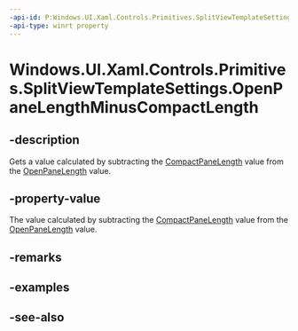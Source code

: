 ```yaml
---
-api-id: P:Windows.UI.Xaml.Controls.Primitives.SplitViewTemplateSettings.OpenPaneLengthMinusCompactLength
-api-type: winrt property
---
```


<!-- Property syntax
public double OpenPaneLengthMinusCompactLength { get; }
-->

# Windows.UI.Xaml.Controls.Primitives.SplitViewTemplateSettings.OpenPaneLengthMinusCompactLength

## -description
Gets a value calculated by subtracting the [CompactPaneLength](../windows.ui.xaml.controls/splitview_compactpanelength.md) value from the [OpenPaneLength](../windows.ui.xaml.controls/splitview_openpanelength.md) value.



## -property-value
The value calculated by subtracting the [CompactPaneLength](../windows.ui.xaml.controls/splitview_compactpanelength.md) value from the [OpenPaneLength](../windows.ui.xaml.controls/splitview_openpanelength.md) value.

## -remarks

## -examples

## -see-also
